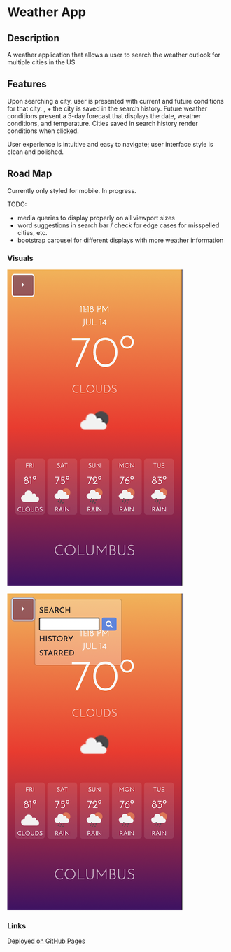 # Weather App

## Description

A weather application that allows a user to search the weather outlook for multiple cities in the US

## Features

 Upon searching a city, user is presented with current and future conditions for that city. , + the city is saved in the search history. <!--Current weather conditions reflect the temperature, humidity, wind speed, and the UV index. UV index is color coded to indicate whether the conditions are favorable, moderate, or severe. -->Future weather conditions present a 5-day forecast that displays the date, weather conditions, and temperature. Cities saved in search history render conditions when clicked.

User experience is intuitive and easy to navigate; user interface style is clean and polished.

## Road Map

Currently only styled for mobile. In progress.

TODO:

- media queries to display properly on all viewport sizes
- word suggestions in search bar / check for edge cases for misspelled cities, etc.
- bootstrap carousel for different displays with more weather information

### Visuals

![screenshot](./assets/images/weather-2.0-mobile.png)

![screenshot](./assets/images/weather-2.0-mobile-menu.png)

### Links

[Deployed on GitHub Pages](<https://kathrynwilkinson.github.io/Weather-App/>)
